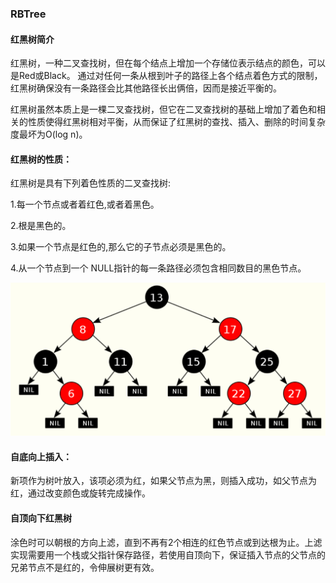 ### RBTree

#### 红黑树简介

红黑树，一种二叉查找树，但在每个结点上增加一个存储位表示结点的颜色，可以是Red或Black。 通过对任何一条从根到叶子的路径上各个结点着色方式的限制，红黑树确保没有一条路径会比其他路径长出俩倍，因而是接近平衡的。

红黑树虽然本质上是一棵二叉查找树，但它在二叉查找树的基础上增加了着色和相关的性质使得红黑树相对平衡，从而保证了红黑树的查找、插入、删除的时间复杂度最坏为O(log n)。

#### 红黑树的性质：

红黑树是具有下列着色性质的二叉查找树:

1.每一个节点或者着红色,或者着黑色。

2.根是黑色的。

3.如果一个节点是红色的,那么它的子节点必须是黑色的。

4.从一个节点到一个 NULL指针的每一条路径必须包含相同数目的黑色节点。

![image-20211214214018063](RBTree.assets/image-20211214214018063.png)

#### 自底向上插入：

新项作为树叶放入，该项必须为红，如果父节点为黑，则插入成功，如父节点为红，通过改变颜色或旋转完成操作。

#### 自顶向下红黑树

涂色时可以朝根的方向上滤，直到不再有2个相连的红色节点或到达根为止。上滤实现需要用一个栈或父指针保存路径，若使用自顶向下，保证插入节点的父节点的兄弟节点不是红的，令伸展树更有效。